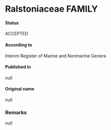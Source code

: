 Ralstoniaceae FAMILY
=======

#### Status
ACCEPTED

#### According to
Interim Register of Marine and Nonmarine Genera

#### Published in
null

#### Original name
null

### Remarks
null